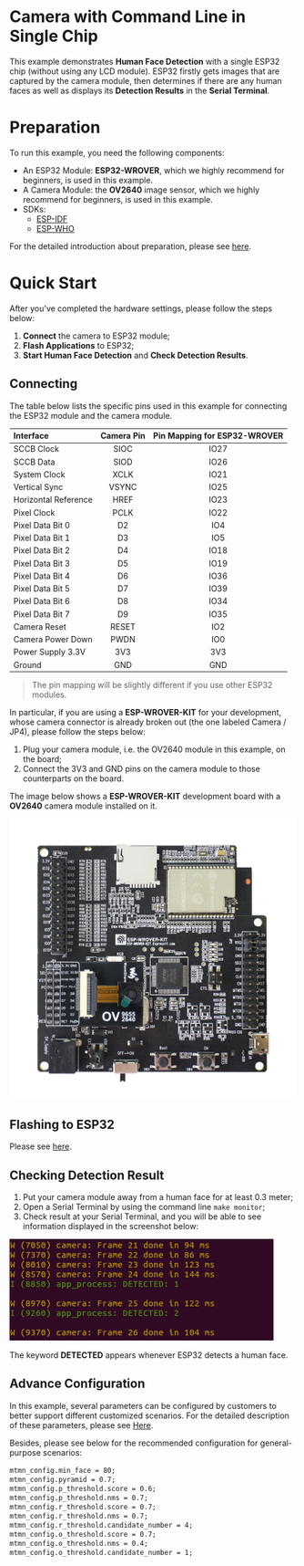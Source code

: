 # Camera with Command Line in Single Chip

This example demonstrates **Human Face Detection** with a single ESP32 chip (without using any LCD module). ESP32 firstly gets images that are captured by the camera module, then determines if there are any human faces as well as displays its **Detection Results** in the **Serial Terminal**. 

# Preparation

To run this example, you need the following components:

* An ESP32 Module: **ESP32-WROVER**, which we highly recommend for beginners, is used in this example.
* A Camera Module: the **OV2640** image sensor, which we highly recommend for beginners, is used in this example.
* SDKs:
	* [ESP-IDF](https://github.com/espressif/esp-idf)
	* [ESP-WHO](https://github.com/espressif/esp-who)

For the detailed introduction about preparation, please see [here](https://github.com/espressif/esp-who).

# Quick Start

After you've completed the hardware settings, please follow the steps below:

1. **Connect** the camera to ESP32 module;
2. **Flash Applications** to ESP32;
3. **Start Human Face Detection** and **Check Detection Results**.

## Connecting

The table below lists the specific pins used in this example for connecting the ESP32 module and the camera module. 

| Interface | Camera Pin | Pin Mapping for ESP32-WROVER | 
| :--- | :---: | :---: |
| SCCB Clock | SIOC | IO27 |
| SCCB Data | SIOD | IO26 | 
| System Clock | XCLK | IO21 | 
| Vertical Sync | VSYNC | IO25 | 
| Horizontal Reference | HREF | IO23 | 
| Pixel Clock | PCLK | IO22 | 
| Pixel Data Bit 0 | D2 | IO4 | 
| Pixel Data Bit 1 | D3 | IO5 | 
| Pixel Data Bit 2 | D4 | IO18 | 
| Pixel Data Bit 3 | D5 | IO19 | 
| Pixel Data Bit 4 | D6 | IO36 | 
| Pixel Data Bit 5 | D7 | IO39 | 
| Pixel Data Bit 6 | D8 | IO34 | 
| Pixel Data Bit 7 | D9 | IO35 | 
| Camera Reset | RESET | IO2 | 
| Camera Power Down | PWDN | IO0 | 
| Power Supply 3.3V | 3V3 | 3V3 | 
| Ground | GND | GND | 

> The pin mapping will be slightly different if you use other ESP32 modules. 

In particular, if you are using a **ESP-WROVER-KIT** for your development, whose camera connector is already broken out (the one labeled Camera / JP4), please follow the steps below:

1. Plug your camera module, i.e. the OV2640 module in this example, on the board;
2. Connect the 3V3 and GND pins on the camera module to those counterparts on the board. 

The image below shows a **ESP-WROVER-KIT** development board with a **OV2640** camera module installed on it.

![esp_wrover_kit_with_ov2640](../../../img/esp_wrover_kit_with_ov2640.png)  

## Flashing to ESP32

Please see [here](https://github.com/espressif/esp-who).

## Checking Detection Result

1. Put your camera module away from a human face for at least 0.3 meter; 
2. Open a Serial Terminal by using the command line `make monitor`;
3. Check result at your Serial Terminal, and you will be able to see information displayed in the screenshot below:

![detected](../../../img/detected.png) 

The keyword **DETECTED** appears whenever ESP32 detects a human face.

## Advance Configuration

In this example, several parameters can be configured by customers to better support different customized scenarios. For the detailed description of these parameters, please see [Here](https://github.com/espressif/esp-face/tree/master/face_detection).

Besides, please see below for the recommended configuration for general-purpose scenarios:

```
mtmn_config.min_face = 80;
mtmn_config.pyramid = 0.7;
mtmn_config.p_threshold.score = 0.6;
mtmn_config.p_threshold.nms = 0.7;
mtmn_config.r_threshold.score = 0.7;
mtmn_config.r_threshold.nms = 0.7;
mtmn_config.r_threshold.candidate_number = 4;
mtmn_config.o_threshold.score = 0.7;
mtmn_config.o_threshold.nms = 0.4;
mtmn_config.o_threshold.candidate_number = 1;
```